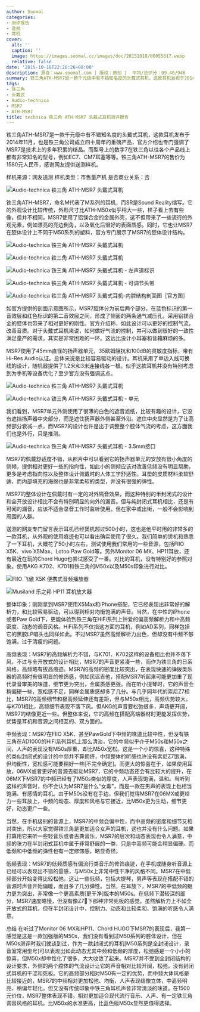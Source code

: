 ```yaml
---
author: Soomal
categories:
- 测评报告
- 音频
- 耳机
cover:
  alt: ''
  caption: ''
  image: https://images.soomal.cc/images/doc/20151018/00055617.webp
  relative: false
date: '2015-10-18T22:28:26+08:00'
description: 源自：www.soomal.com | 版权：原创 |  平均/总评分：09.46/946
summary: 铁三角ATH-MSR7是一款千元级中有不错知名度的头戴式耳机，这款耳机发布于2014年11月，也是铁三角公司成立四十周年的重磅产品，官方介绍也专门强调了MSR7是技术上的多年积累的结晶。它的售价为1580元人民币……
tags:
- 铁三角
- 头戴式
- Audio-technica
- MSR7
- ATH-MSR7
title: technica 铁三角 ATH-MSR7 头戴式耳机测评报告
---
```


铁三角ATH-MSR7是一款千元级中有不错知名度的头戴式耳机，这款耳机发布于2014年11月，也是铁三角公司成立四十周年的重磅产品，官方介绍也专门强调了MSR7是技术上的多年积累的结晶。而型号上的数字7在铁三角以往各个产品线上都有非常知名的型号，例如EC7、CM7耳塞等等。铁三角ATH-MSR7的售价为1580元人民币，感谢网友提供送测样机。



样机来源：网友送测
样机类型：市售量产机
是否商业关系：否



![Audio-technica 铁三角 ATH-MSR7 头戴式耳机](https://images.soomal.cc/images/doc/20151010/00055371.webp)



铁三角ATH-MSR7，命名M代表了M系列的耳机，而SR是Sound Reality缩写。它的外观设计比较传统，外形尺寸比ATH-M50x似乎稍大一些，样子看上去有些像，但并不相同。MSR7使用了铝镁合金的金属外壳，这不但带来了一些流行的外观元素，例如漂亮的亮边倒角，以及氧化后很好的表面质感。同时，它也让MSR7在腔体设计上不同于M50系列的塑料，官方专门展示了MSR7的腔体设计结构。



![Audio-technica 铁三角 ATH-MSR7 头戴式耳机](https://images.soomal.cc/images/doc/20151010/00055363_01.webp)



![Audio-technica 铁三角 ATH-MSR7 头戴式耳机](https://images.soomal.cc/images/doc/20151010/00055364_01.webp)



![Audio-technica 铁三角 ATH-MSR7 头戴式耳机 - 左声道标识](https://images.soomal.cc/images/doc/20151010/00055365_01.webp)



![Audio-technica 铁三角 ATH-MSR7 头戴式耳机 - 可调节头带](https://images.soomal.cc/images/doc/20151010/00055366_01.webp)



![Audio-technica 铁三角 ATH-MSR7 头戴式耳机-内腔结构剖面图［官方图］](https://images.soomal.cc/images/doc/20151018/00055615.webp)



如官方提供的剖面示意图所示，MSR7腔体分为前后两个部分，在蓝色标识的第一音效层和红色标识的第二音效层之间，形成了侧面的两条通气减压孔，采用铝镁合金的腔体也带来了相对更好的刚性。官方介绍称，如此设计可以更好的控制气流，改善音质。对于头戴式耳机来说，如何做好气流的控制，并可以做到很好的一致性满足量产的需求，其实是非常困难的一环。这远比设计小耳塞和音箱麻烦的多。



MSR7使用了45mm直径的扬声器单元，35欧姆阻抗和100dB的灵敏度指标，带有Hi-Res Audio认证。总体来说是比较容易驱动的设计。耳机采用了单边入线可换线的设计，随机器提供了1.2米和3米连接线各一根。似乎这款耳机并没有特别考虑到为手机等设备优化？至少官方没有强调这点。



![Audio-technica 铁三角 ATH-MSR7 头戴式耳机](https://images.soomal.cc/images/doc/20151010/00055376.webp)



![Audio-technica 铁三角 ATH-MSR7 头戴式耳机 - 单元](https://images.soomal.cc/images/doc/20151010/00055377.webp)



我们看到，MSR7单元外侧使用了很薄的白色的遮音滤纸，比较有趣的设计，它没有遮挡扬声器中央部分，而是遮住扬声器外侧甚至外沿。遮住中央显然是为了让高频部分衰减一点，而MSR7的设计也许是出于调整整个腔体气流的考虑，这方面我们也是外行，只是推测。



![Audio-technica 铁三角 ATH-MSR7 头戴式耳机 - 3.5mm接口](https://images.soomal.cc/images/doc/20151010/00055367.webp)



MSR7的佩戴舒适度不错，从照片中可以看到它的扬声器单元的安放有很小角度的侧倾，提供相对更好一些的指向性，如此小的侧倾应该对改善低频没有明显帮助，更多是考虑指向性以及整体设计佩戴时的人体工学舒适性。耳垫的皮质材料柔软舒适，而内部填充的海绵也是非常柔软的类型，并没有很强的弹性。



MSR7的整体设计在佩戴时有一定的对外隔音效果，而这种特别的半封闭式的设计和全开放设计相比不会有特别明显的向外的漏音。但与纯封闭式耳机相比，还是有可闻的漏音，应该不适合录音工作时监听使用。但在家中或出街，一般不会影响到周围的人群。



送测的网友专门留言表示耳机已经煲机超过500小时，这也是他平时用的非常多的一款耳机，从外观的使用痕迹也可以看出确实使用了很久。我们简单的煲机和熟悉了一下耳机，大概花了50小时左右。测试使用我们常用的一些音源，包括FIIO X5K、vivo X5Max、Lotoo Paw Gold等。另外Monitor 06 MX、HP11耳放，还有最近在玩的Chord Hugo也尝试感受了一番。对比的耳机，没有特别好的参照对象。使用AKG K702、K701和铁三角的M50x以及M50s印象进行对比。



![FIIO 飞傲 X5K 便携式音频播放器](https://images.soomal.cc/images/doc/20150623/00052585_01.webp)



![Musiland 乐之邦 HP11 耳机放大器](https://images.soomal.cc/images/doc/20101229/00008966_01.webp)



整体印象：刚刚拿到MSR7使用X5Max和iPhone搭配，它已经表现出非常好的解析力，和比较容易驱动，可以得到相对均衡饱满的声音。当然，在中性的iPhone或者Paw Gold下，更能体验到铁三角在HiFi系列上钟爱的偏高频解析力和中高频密度、动态的调音风格。HiFi系列不仅指这方面的耳机，例如AD系列，同样包括它的黑胶LP唱头也同样如此。不过MSR7虽然高频解析力出色，但却没有中频不够饱满，过于清瘦的问题。



高频表现：MSR7的高频解析力不错，与K701、K702这样的设备相比也并不落下风，不过与全开放式的设计相比，MSR7的声音更紧凑一些，而作为铁三角的日系风格，高频略有拔高痕迹。MSR7的高频的密度比较突出，在表现快速的弹拨类乐器的高频时有很明显的修饰感，例如民谣吉他，搭配MSR7听起来可能更加重了现代录音审美的味道，细节更为突出，金属质感更强。而在听小提琴时，它的声音会稍偏硬一些，宽松感不足，同样金属质感却多了几分。与几乎同年代的索尼Z7相比，MSR7的高频细节和极高频延伸还有差距，但与M50x相比，高频优势较大。与K701相比，高频细节表现不落下风。但AKG的声音要松弛很多，声场更开阔，MSR7的结像更近一些。但整体来说，它的高频在搭配高端器材时更能发挥优势，优势是耳机和音源之间相互的、双方面的。

中频表现：MSR7在FIIO X5K、甚至PawGold下中频的味道比较中性，但没有铁三角在AD1000的HiFi系列耳机上那么清淡，它的中频似乎介于M50s和M50x之间，人声的表现没有M50s厚重，却比M50x宽松。这是一个小的惊喜，这种特殊的类似封闭式的设计的中频并不算拥挤，中频整体的听感也许没有索尼Z7饱满，但均衡性，宽松感可能要稍好一些[不完全确定]。而更大的惊喜在于，如果使用耳放，06MX或者更好的音源去驱动MSR7，它的中频动态还会有比较大的提升，在06MX下MSR7的中频已经有了M50s类似的厚度，人声表现饱满，温和。当听到这样的声音时，你不会认为MSR7是什么“女毒”，而是一款在男声的表现上也相当饱满、有感情的耳机。由于M50s没有在手边，但我们觉得MSR7在06MX或更给力一些耳放上，中频的动态、厚度和风格与它接近，比M50x更为生动，细节更好，动态更广一些。

当然，在手机级别的音源上，MSR7的中频会偏中性，而中高频的密度和细节又相对突出，所以大家觉得铁三角是更加适合女声的耳机，这也并没有什么问题。如果打算用它来听一些轻音乐或者古典音乐，MSR7的层次和动态表现也令人满意，中频的张力在半封闭式耳机中属于非常舒展的一类，只是中高频可能会稍显偏硬。而低频和中低频的弹性也有一定修饰感，略显奇怪。

低频表现：MSR7的低频质感有偏流行类音乐的修饰痕迹，在手机或随身听音源上已经可以表现出不错的量感，与M50x上非常中性干净的风格不同。MSR7在中低频部分开始变得比较松弛，这让一些低频，包括大提琴，男声等表现在搭配不错的音源时声音开始偏暖，而且多了几分弹性。当然，在耳放下，MSR7的中低频的魅力更为突出，非常像一个更高素质[更干净]版本的M50s。在低频下潜较深的部分，MSR7速度略慢，但没有像Z7下那种非常死板的感觉。虽然解析力上不如全开放式的耳机，但在半封闭设计中，控制力、动态和比较柔和、饱满的听感令人满意。

总结
在听过了Monitor 06 MX和HP11、Chord HUGO下MSR7的表现后，我第一感觉是这是一款加强版的M50s，我们没有看到过M50系列的腔体设计，但在M50s测评时我们就谈到过，作为一款封闭式的耳机[M50系列是全封闭设计，录音室常用型号]可以表现出如此动态尤其中频和低频的厚度，松弛感是一个小小的惊喜，但M50x却中性化了很多，大大收敛了起来。MSR7并不受到全封闭结构的设计要求，外侧的两个腔体的气流设计让它的声音相对比较开阔，松弛，没有封闭式耳机的干涩和死板。它的高频部分相对M50有一定的优势，而中频大体风格是比较接近的，MSR7的中频相对更加松弛、均衡，人声表现结像立体，中高频明亮、稍偏年轻化，但又没有传统印象中铁三角耳机声音非常清淡的味道。在1500元价位，MSR7整体表现不错，相对更加适合现代流行音乐、人声、有一定铁三角调音风格的耳机。比M50x的水准更高，比蓝色版M50x显然更值得选择。